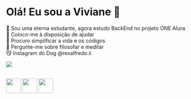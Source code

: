 <h1>Olá! Eu sou a Viviane 👋</h1> 

🌱 Sou uma eterna estudante, agora estudo BackEnd no projeto ONE Alura <br>
👯 Coloco-me à disposição de ajudar <br>
🤔 Procuro simplificar a vida e os códigos <br>
💬 Pergunte-me sobre filosofar e meditar <br>
😼 Instagram do Dog @rexalfredo.ii<br>

<p>
<img loading="lazy" src="http://img.shields.io/static/v1?label=STATUS&message=EM%20DESENVOLVIMENTO&color=GREEN&style=for-the-badge"/>
</p>

<div style="display: inline_block"><br>
  <img src="https://cdn.jsdelivr.net/gh/devicons/devicon/icons/javascript/javascript-plain.svg" width="40" height="40"/> 
  
  <img src="https://cdn.jsdelivr.net/gh/devicons/devicon/icons/html5/html5-plain-wordmark.svg" width="40" height="40"/>

  <img src="https://cdn.jsdelivr.net/gh/devicons/devicon/icons/css3/css3-plain-wordmark.svg" width="40" height="40"/>
          
          
          
          
</div>


